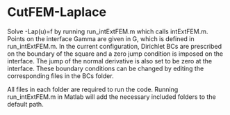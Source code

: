 # CutFEM-Laplace
Solve -Lap(u)=f by running run_intExtFEM.m which calls intExtFEM.m.
Points on the interface Gamma are given in G, which is defined in run_intExtFEM.m.
In the current configuration, Dirichlet BCs are prescribed on the boundary of the square
and a zero jump condition is imposed on the interface.
The jump of the normal derivative is also set to be zero at the interface.
These boundary conditions can be changed by editing the corresponding files in the BCs folder.

All files in each folder are required to run the code.
Running run_intExtFEM.m in Matlab will add the necessary included folders to the default path.

